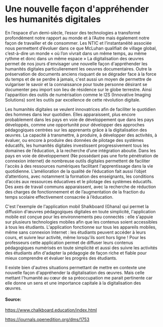 # Une nouvelle façon d'appréhender les humanités digitales

En l’espace d’un demi-siècle, l’essor des technologies a
transformé profondément notre rapport au monde et
à l’Autre mais également notre façon de travailler et de
consommer. Les NTIC et l’instantanéité associée nous
permettent d’évoluer dans ce que McLuhan qualifiait
de village global, c’est-à-dire un monde « où l’on vivrait
dans un même temps, au même rythme et donc dans un
même espace »
La digitalisation des œuvres permet de nos jours d'envisager une nouvelle façon d'appréhender les humanités digitales particulierement les oeuvres documentaires.  Outre la préservation de documents anciens risquant de se dégrader face à la force du temps et de se perdre à jamais, c'est aussi un moyen de permettre de vulgariser le savoir et la connaissance pour toute personne désirant se documenter peu import son lieu de résidence sur le globe terrestre. Ainsi l'apparition des outils de numérisation comme le I2S (Innovative Imaging Solutions) sont les outils par excellence de cette révolution digitale.

Les humanités digitales se veulent innovatrices afin de faciliter le quotidien des hommes dans leur quotidien. Elles apparaissent, plus encore probablement dans les pays en voie de développement que dans les pays développés, comme une opportunité pour développer des approches pédagogiques centrées sur les apprenants grâce à la digitalisation des œuvres. La capacité à transmettre, à produire, à développer des activités, à évaluer, ou encore à produire des données de pilotage des systèmes éducatifs, les humanités digitales investissent progressivement tous les domaines de l’éducation, à la recherche d’une intégration aboutie. Dans les pays en voie de développement (Ne possédant pas une forte pénétration de connexion internet) de nombreuse outils digitales permettent de faciliter l'accès à des ressources numériques facilitant l'apprentissage dans la vie quotidienne. L’amélioration de la qualité de l’éducation fait aussi l’objet d’attentions, avec notamment la formation des enseignants, les conditions d’accès aux ressources éducatives et le pilotage des systèmes éducatifs. Des axes de travail communs apparaissent, avec la recherche de réduction des charges de fonctionnement et de l’augmentation de la fraction du temps scolaire effectivement consacrée à l’éducation.

C'est l'exemple de l'application mobil Shalkboard (Ghana) qui permet la diffusion d'œuvres pédagogiques digitales en toute simplicité, l'application mobile est conçue pour les environnements peu connectés : elle s'appuie sur plusieurs technologies mobiles afin que les contenus soient accessibles à tous les étudiants. L'application fonctionne sur tous les appareils mobiles, même sans connexion Internet : les étudiants peuvent accéder à leurs cours, et suivre leur activité, même lorsqu'ils sont hors ligne !
Pour les professeurs cette application permet de diffuser leurs contenus pédagogiques numérisés en toute simplicité et aussi des suivre les activités des étudiants afin d'adapter la pédagogie de façon riche et fiable pour mieux comprendre et évaluer les progrès des étudiants.

<p>Il existe bien d'autres situations permettant de mettre en contexte une nouvelle façon d'appréhender la digitalisation des  œuvres. Mais celle mettant l'humanité au cœur de sa préoccupation me parait pertinente car elle donne un sens et une importance capitale à la digitalisation des œuvres.

#### Source:

https://www.chalkboard.education/index.html

https://journals.openedition.org/dms/1753

